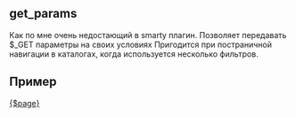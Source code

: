 get_params
---
Как по мне очень недостающий в smarty плагин.
Позволяет передавать $_GET параметры на своих условиях
Пригодится при постраничной навигации в каталогах, когда используется несколько фильтров.


Пример
---
  <a href="index.php?page={$page}{get_params prefix='&amp;' exclude='page'}">{$page}</a>
